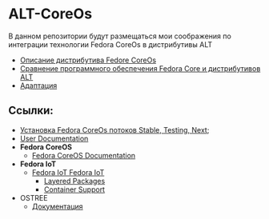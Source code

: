 # ALT-CoreOs

В данном репозитории будут размещаться мои соображения по интеграции технологии Fedora CoreOs в дистрибутивы ALT

- [Описание дистрибутива Fedore CoreOs](Fedora-CoreOs/README.md)
- [Сравнение программного обеспечения Fedora Core и дистрибутивов ALT](softwareCompare.md)
- [Адаптация](adaptation.md)

## Ссылки:
- [Установка Fedora CoreOs потоков Stable, Testing, Next](https://getfedora.org/ru/coreos);
- [User Documentation](https://docs.fedoraproject.org/en-US/docs/)
- **Fedora CoreOS**
  * [Fedora CoreOS Documentation](https://docs.fedoraproject.org/en-US/fedora-coreos/)
- **Fedora IoT**
  * [Fedora IoT Fedora IoT](https://docs.fedoraproject.org/en-US/iot/)
    - [Layered Packages](https://docs.fedoraproject.org/en-US/iot/adding-layered/)
    - [Container Support](https://docs.fedoraproject.org/en-US/iot/container-support/)
- OSTREE
  * [Документация](https://ostreedev.github.io/ostree/)
